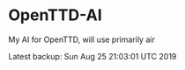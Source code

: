 # OpenTTD-AI
My AI for OpenTTD, will use primarily air

Latest backup: Sun Aug 25 21:03:01 UTC 2019
